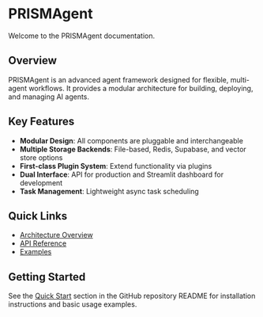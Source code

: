# PRISMAgent

Welcome to the PRISMAgent documentation.

## Overview

PRISMAgent is an advanced agent framework designed for flexible, multi-agent workflows. It provides a modular architecture for building, deploying, and managing AI agents.

## Key Features

- **Modular Design**: All components are pluggable and interchangeable
- **Multiple Storage Backends**: File-based, Redis, Supabase, and vector store options
- **First-class Plugin System**: Extend functionality via plugins
- **Dual Interface**: API for production and Streamlit dashboard for development
- **Task Management**: Lightweight async task scheduling

## Quick Links

- [Architecture Overview](architecture.md)
- [API Reference](api/index.md)
- [Examples](https://github.com/PRISMAgent/examples)

## Getting Started

See the [Quick Start](https://github.com/PRISMAgent#quick-start) section in the GitHub repository README for installation instructions and basic usage examples. 